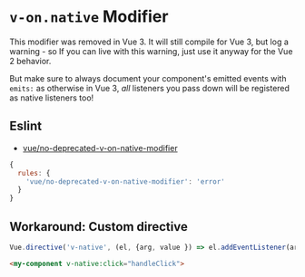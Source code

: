# `v-on.native` Modifier

This modifier was removed in Vue 3. It will still compile for Vue 3, but log a warning - so If you can live with this warning, just use it anyway for the Vue 2 behavior.

But make sure to always document your component's emitted events with `emits:` as otherwise in Vue 3, *all* listeners you pass down will be registered as native listeners too!

## Eslint

* [vue/no-deprecated-v-on-native-modifier](https://eslint.vuejs.org/rules/no-deprecated-v-on-native-modifier.html#vue-no-deprecated-v-on-native-modifier)

```js
{
  rules: {
    'vue/no-deprecated-v-on-native-modifier': 'error'
  }
}
```

## Workaround: Custom directive

```js
Vue.directive('v-native', (el, {arg, value }) => el.addEventListener(arg, value))
```

```html
<my-component v-native:click="handleClick">
```